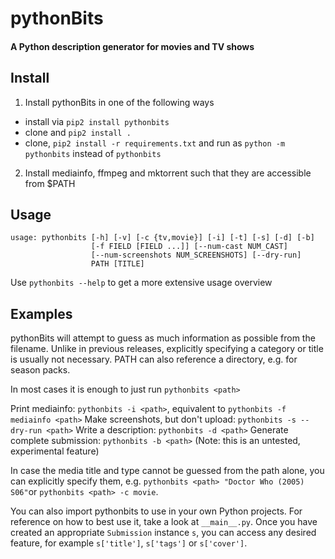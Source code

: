# pythonBits
#### A Python description generator for movies and TV shows

## Install
1. Install pythonBits in one of the following ways
  * install via `pip2 install pythonbits`
  * clone and `pip2 install .`
  * clone, `pip2 install -r requirements.txt` and run as `python -m pythonbits` instead of `pythonbits`

2. Install mediainfo, ffmpeg and mktorrent such that they are accessible from $PATH

## Usage
```
usage: pythonbits [-h] [-v] [-c {tv,movie}] [-i] [-t] [-s] [-d] [-b]
                  [-f FIELD [FIELD ...]] [--num-cast NUM_CAST]
                  [--num-screenshots NUM_SCREENSHOTS] [--dry-run]
                  PATH [TITLE]
```
Use `pythonbits --help` to get a more extensive usage overview

## Examples
pythonBits will attempt to guess as much information as possible from the filename. Unlike in previous releases, explicitly specifying a category or title is usually not necessary. PATH can also reference a directory, e.g. for season packs.

In most cases it is enough to just run `pythonbits <path>`

Print mediainfo: `pythonbits -i <path>`, equivalent to `pythonbits -f mediainfo <path>`
Make screenshots, but don't upload: `pythonbits -s --dry-run <path>`
Write a description: `pythonbits -d <path>`
Generate complete submission: `pythonbits -b <path>` (Note: this is an untested, experimental feature)

In case the media title and type cannot be guessed from the path alone, you can explicitly specify them, e.g. `pythonbits <path> "Doctor Who (2005) S06"`or `pythonbits <path> -c movie`.

You can also import pythonbits to use in your own Python projects. For reference on how to best use it, take a look at `__main__.py`. Once you have created an appropriate `Submission` instance `s`, you can access any desired feature, for example `s['title']`, `s['tags']` or `s['cover']`.
